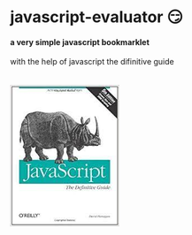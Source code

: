 # javascript-evaluator 😏                                       
#### a very simple javascript bookmarklet 
 
with the help of javascript the difinitive guide<br/><br/><br/>
![difinitive guide](download.jpg)

